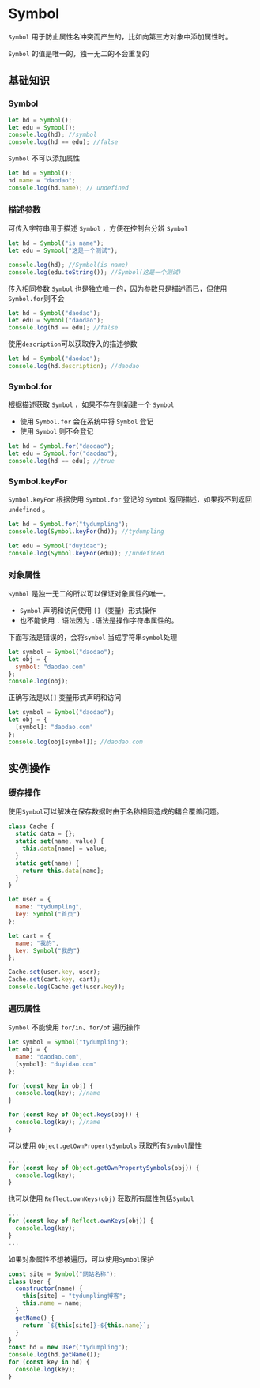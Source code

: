 # Symbol

`Symbol` 用于防止属性名冲突而产生的，比如向第三方对象中添加属性时。

`Symbol` 的值是唯一的，独一无二的不会重复的

## 基础知识

### Symbol

```js
let hd = Symbol();
let edu = Symbol();
console.log(hd); //symbol
console.log(hd == edu); //false
```

`Symbol` 不可以添加属性

```js
let hd = Symbol();
hd.name = "daodao";
console.log(hd.name); // undefined
```

### 描述参数

可传入字符串用于描述 `Symbol` ，方便在控制台分辨 `Symbol` 

```js
let hd = Symbol("is name");
let edu = Symbol("这是一个测试");

console.log(hd); //Symbol(is name)
console.log(edu.toString()); //Symbol(这是一个测试)
```

传入相同参数 `Symbol` 也是独立唯一的，因为参数只是描述而已，但使用 `Symbol.for`则不会

```js
let hd = Symbol("daodao");
let edu = Symbol("daodao");
console.log(hd == edu); //false
```

使用`description`可以获取传入的描述参数

```js
let hd = Symbol("daodao");
console.log(hd.description); //daodao
```

### Symbol.for

根据描述获取 `Symbol` ，如果不存在则新建一个 `Symbol` 

- 使用 `Symbol.for` 会在系统中将 `Symbol` 登记
- 使用 `Symbol` 则不会登记

```js
let hd = Symbol.for("daodao");
let edu = Symbol.for("daodao");
console.log(hd == edu); //true
```

### Symbol.keyFor

`Symbol.keyFor` 根据使用 `Symbol.for` 登记的 `Symbol` 返回描述，如果找不到返回 `undefined` 。

```js
let hd = Symbol.for("tydumpling");
console.log(Symbol.keyFor(hd)); //tydumpling

let edu = Symbol("duyidao");
console.log(Symbol.keyFor(edu)); //undefined
```

### 对象属性

`Symbol` 是独一无二的所以可以保证对象属性的唯一。

- `Symbol` 声明和访问使用 `[]`（变量）形式操作
- 也不能使用 `.` 语法因为 `.`语法是操作字符串属性的。

下面写法是错误的，会将`symbol` 当成字符串`symbol`处理

```js
let symbol = Symbol("daodao");
let obj = {
  symbol: "daodao.com"
};
console.log(obj);
```

正确写法是以`[]` 变量形式声明和访问

```js
let symbol = Symbol("daodao");
let obj = {
  [symbol]: "daodao.com"
};
console.log(obj[symbol]); //daodao.com
```

## 实例操作

### 缓存操作

使用`Symbol`可以解决在保存数据时由于名称相同造成的耦合覆盖问题。

```js
class Cache {
  static data = {};
  static set(name, value) {
    this.data[name] = value;
  }
  static get(name) {
    return this.data[name];
  }
}

let user = {
  name: "tydumpling",
  key: Symbol("首页")
};

let cart = {
  name: "我的",
  key: Symbol("我的")
};

Cache.set(user.key, user);
Cache.set(cart.key, cart);
console.log(Cache.get(user.key));
```

### 遍历属性

`Symbol` 不能使用 `for/in`、`for/of` 遍历操作

```js
let symbol = Symbol("tydumpling");
let obj = {
  name: "daodao.com",
  [symbol]: "duyidao.com"
};

for (const key in obj) {
  console.log(key); //name
}

for (const key of Object.keys(obj)) {
  console.log(key); //name
}
```

可以使用 `Object.getOwnPropertySymbols` 获取所有`Symbol`属性

```js
...
for (const key of Object.getOwnPropertySymbols(obj)) {
  console.log(key);
}
```

也可以使用 `Reflect.ownKeys(obj)` 获取所有属性包括`Symbol`

```js
...
for (const key of Reflect.ownKeys(obj)) {
  console.log(key);
}
...
```

如果对象属性不想被遍历，可以使用`Symbol`保护

```js
const site = Symbol("网站名称");
class User {
  constructor(name) {
    this[site] = "tydumpling博客";
    this.name = name;
  }
  getName() {
    return `${this[site]}-${this.name}`;
  }
}
const hd = new User("tydumpling");
console.log(hd.getName());
for (const key in hd) {
  console.log(key);
}
```